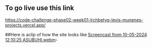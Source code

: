 ## To go live use this link 
https://code-challenge-phase02-week01-lrchbetyq-levis-munenes-projects.vercel.app/

##Here is aclip of how the site looks like 
[Screencast from 10-05-2024 12:10:25 ASUBUHI.webm](https://github.com/levismunene01/Code-challenge-phase02-week01/assets/161680163/632c62bd-132c-40a0-a92f-f7a31b220fec)-
